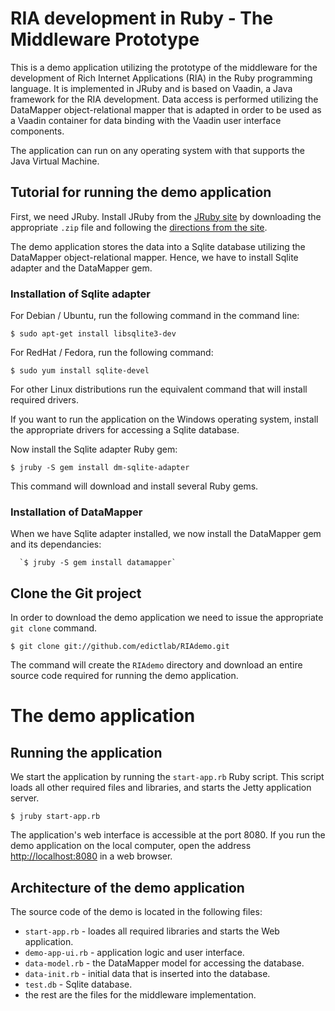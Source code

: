 # RIA development in Ruby - The Middleware Prototype

This is a demo application utilizing the prototype of the middleware for the development of Rich Internet Applications (RIA) in the Ruby programming language. It is implemented in JRuby and is based on Vaadin, a Java framework for the RIA development. Data access is performed utilizing the DataMapper object-relational mapper that is adapted in order to be used as a Vaadin container for data binding with the Vaadin user interface components.

The application can run on any operating system with that supports the Java Virtual Machine.

## Tutorial for running the demo application

First, we need JRuby.
Install JRuby from the [JRuby site](http://jruby.org) by downloading the appropriate `.zip` file and following the [directions from the site](http://jruby.org/#2).

The demo application stores the data into a Sqlite database utilizing the DataMapper object-relational mapper. Hence, we have to install Sqlite adapter and the DataMapper gem.

### Installation of Sqlite adapter
  For Debian / Ubuntu, run the following command in the command line:

  `$ sudo apt-get install libsqlite3-dev`

  For RedHat / Fedora, run the following command:

  `$ sudo yum install sqlite-devel`

For other Linux distributions run the equivalent command that will install required drivers. 

If you want to run the application on the Windows operating system, install the appropriate drivers for accessing a Sqlite database.

Now install the Sqlite adapter Ruby gem:

`$ jruby -S gem install dm-sqlite-adapter`

This command will download and install several Ruby gems.

### Installation of DataMapper
When we have Sqlite adapter installed, we now install the DataMapper gem and its dependancies:

      `$ jruby -S gem install datamapper`



## Clone the Git project
In order to download the demo application we need to issue the appropriate `git clone` command.

  `$ git clone git://github.com/edictlab/RIAdemo.git`

The command will create the `RIAdemo` directory and download an entire source code required for running the demo application.

# The demo application

## Running the application

We start the application by running the `start-app.rb` Ruby script. This script loads all other required files and libraries, and starts the Jetty application server.

  `$ jruby start-app.rb`

The application's web interface is accessible at the port 8080. If you run the demo application on the local computer, open the address [http://localhost:8080](http://localhost:8080) in a web browser.


## Architecture of the demo application

The source code of the demo is located in the following files:
- `start-app.rb` - loades all required libraries and starts the Web application.
- `demo-app-ui.rb` - application logic and user interface.
- `data-model.rb` - the DataMapper model for accessing the database.
- `data-init.rb` - initial data that is inserted into the database.
- `test.db` - Sqlite database.
- the rest are the files for the middleware implementation.

